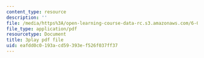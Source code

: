```yaml
---
content_type: resource
description: ''
file: /media/https%3A/open-learning-course-data-rc.s3.amazonaws.com/6-004-computation-structures-spring-2017/eafdd0c0193acd59393ef526f037ff37_0LqS5QtpSVE.pdf
file_type: application/pdf
resourcetype: Document
title: 3play pdf file
uid: eafdd0c0-193a-cd59-393e-f526f037ff37
---
```

